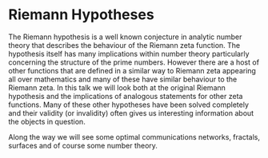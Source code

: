 Riemann Hypotheses
==================

The Riemann hypothesis is a well known conjecture in analytic number theory that describes the behaviour of the Riemann zeta function.
The hypothesis itself has many implications within number theory particularly concerning the structure of the prime numbers.
However there are a host of other functions that are defined in a similar way to Riemann zeta appearing all over mathematics and many of these have similar behaviour to the Riemann zeta.
In this talk we will look both at the original Riemann hypothesis and the implications of analogous statements for other zeta functions.
Many of these other hypotheses have been solved completely and their validity (or invalidity) often gives us interesting information about the objects in question.

Along the way we will see some optimal communications networks, fractals, surfaces and of course some number theory.
